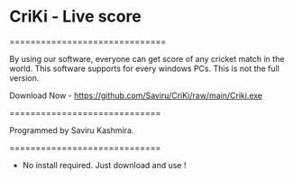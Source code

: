 # CriKi - Live score
==============================

By using our software, everyone can get score of any cricket match in the world. This software supports for every windows PCs.
This is not the full version.

Download Now - https://github.com/Saviru/CriKi/raw/main/Criki.exe

=============================

Programmed by Saviru Kashmira.

=============================

* No install required. Just download and use !


